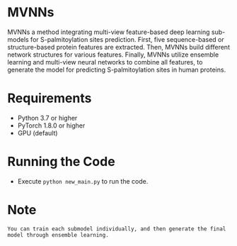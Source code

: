 # MVNNs

MVNNs a method integrating multi-view feature-based deep learning sub-models for S-palmitoylation sites prediction.  First, five sequence-based or structure-based protein features are extracted. Then, MVNNs build different network structures for various features.  Finally, MVNNs utilize ensemble learning and multi-view neural networks to combine all features, to generate the model for predicting S-palmitoylation sites in human proteins. 

# Requirements
  * Python 3.7 or higher
  * PyTorch 1.8.0 or higher
  * GPU (default)


# Running  the Code
  * Execute ```python new_main.py``` to run the code.

# Note
```
You can train each submodel individually, and then generate the final model through ensemble learning.
```
